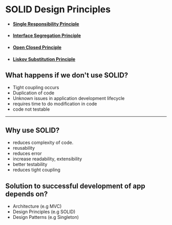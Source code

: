# SOLID Design Principles

* #### [Single Responsibility Principle](https://github.com/tal95shah/SOLID_Principles/tree/master/SingleResponsibility)<br/>
* #### [Interface Segregation Principle](https://github.com/tal95shah/SOLID_Principles/tree/master/InterfaceSegregation)<br/>
* #### [Open Closed Principle](https://github.com/tal95shah/SOLID_Principles/tree/master/OpenClosed)<br/>
* #### [Liskov Substitution Principle](https://github.com/tal95shah/SOLID_Principles/tree/master/LiskovSubstitution)<br/>

## What happens if we don't use SOLID?

* Tight coupling occurs
* Duplication of code
* Unknown issues in application development lifecycle
* requires time to do modification in code
* code not testable

<hr />

## Why use SOLID?

* reduces complexity of code.
* reusability
* reduces error
* increase readability, extensibility
* better testability
* reduces tight coupling


## Solution to successful development of app depends on?

* Architecture (e.g MVC)
* Design Principles (e.g SOLID)
* Design Patterns (e.g Singleton)